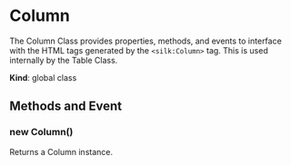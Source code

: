 # Column
 The Column Class provides properties, methods, and events to interface with the HTML tags generated by  the ```<silk:Column>``` tag. This is used internally by the Table Class.

**Kind**: global class  
## Methods and Event
 <a name="_new"></a>

### new Column()
Returns a Column instance.


